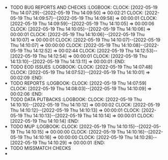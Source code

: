 - TODO BUG REPORTS AND CHECKS
  :LOGBOOK:
  CLOCK: [2022-05-19 Thu 14:07:29]--[2022-05-19 Thu 14:09:50] =>  00:02:21
  CLOCK: [2022-05-19 Thu 14:09:57]--[2022-05-19 Thu 14:09:58] =>  00:00:01
  CLOCK: [2022-05-19 Thu 14:09:59]--[2022-05-19 Thu 14:10:05] =>  00:00:06
  CLOCK: [2022-05-19 Thu 14:10:05]--[2022-05-19 Thu 14:10:06] =>  00:00:01
  CLOCK: [2022-05-19 Thu 14:10:06]--[2022-05-19 Thu 14:10:07] =>  00:00:01
  CLOCK: [2022-05-19 Thu 14:10:07]--[2022-05-19 Thu 14:10:07] =>  00:00:00
  CLOCK: [2022-05-19 Thu 14:10:08]--[2022-05-19 Thu 14:12:52] =>  00:02:44
  CLOCK: [2022-05-19 Thu 14:12:53]--[2022-05-19 Thu 14:12:54] =>  00:00:01
  CLOCK: [2022-05-19 Thu 14:13:10]--[2022-05-19 Thu 14:13:11] =>  00:00:01
  :END:
- TODO EOD ISSUES
  :LOGBOOK:
  CLOCK: [2022-05-19 Thu 14:07:48]
  CLOCK: [2022-05-19 Thu 14:07:52]--[2022-05-19 Thu 14:10:01] =>  00:02:09
  :END:
- TODO REPORTS
  :LOGBOOK:
  CLOCK: [2022-05-19 Thu 14:07:59]
  CLOCK: [2022-05-19 Thu 14:08:03]--[2022-05-19 Thu 14:10:09] =>  00:02:06
  :END:
- TODO DATA PUTBACKS
  :LOGBOOK:
  CLOCK: [2022-05-19 Thu 14:10:10]--[2022-05-19 Thu 14:10:12] =>  00:00:02
  CLOCK: [2022-05-19 Thu 14:10:12]--[2022-05-19 Thu 14:10:13] =>  00:00:01
  CLOCK: [2022-05-19 Thu 14:10:13]--[2022-05-19 Thu 14:10:14] =>  00:00:01
  CLOCK: [2022-05-19 Thu 14:10:14]
  :END:
- TODO MUP
  :LOGBOOK:
  CLOCK: [2022-05-19 Thu 14:10:15]--[2022-05-19 Thu 14:10:15] =>  00:00:00
  CLOCK: [2022-05-19 Thu 14:10:16]--[2022-05-19 Thu 14:10:16] =>  00:00:00
  CLOCK: [2022-05-19 Thu 14:10:28]--[2022-05-19 Thu 14:10:29] =>  00:00:01
  :END:
- TODO MISSMATCH CHECKS
-